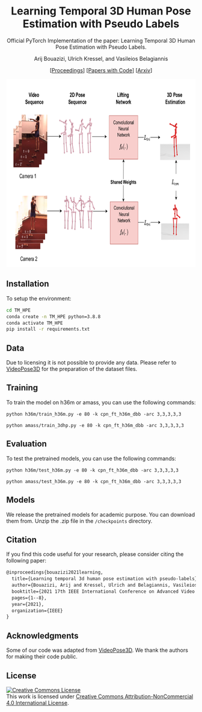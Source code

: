 
<div align="center">

<h1>Learning Temporal 3D Human Pose Estimation with Pseudo Labels </h1>


Official PyTorch Implementation of the paper: Learning Temporal 3D Human Pose Estimation with Pseudo Labels.

Arij Bouazizi, Ulrich Kressel, and Vasileios Belagiannis


 [[Proceedings](https://ieeexplore.ieee.org/document/9663755)] [[Papers with Code](https://paperswithcode.com/paper/learning-temporal-3d-human-pose-estimation)] [[Arxiv](https://arxiv.org/abs/2110.07578)]



</div>


<div align="right">
<img src="method_avss.png" height="500px">
</div>

## Installation

To setup the environment:
```sh
cd TM_HPE
conda create -n TM_HPE python=3.8.8
conda activate TM_HPE
pip install -r requirements.txt
```

## Data

Due to licensing it is not possible to provide any data. Please refer to [VideoPose3D](https://github.com/facebookresearch/VideoPose3D) for the preparation of the dataset files.

## Training

To train the model on h36m or amass, you can use the following commands:
 ```
 python h36m/train_h36m.py -e 80 -k cpn_ft_h36m_dbb -arc 3,3,3,3,3
 ```
 ```
 python amass/train_3dhp.py -e 80 -k cpn_ft_h36m_dbb -arc 3,3,3,3,3
 ```
 
 ## Evaluation

To test the pretrained models, you can use the following commands:
 ```
 python h36m/test_h36m.py -e 80 -k cpn_ft_h36m_dbb -arc 3,3,3,3,3
 ```
 ```
 python amass/test_h36m.py -e 80 -k cpn_ft_h36m_dbb -arc 3,3,3,3,3
 ```
 
 ## Models

We release the pretrained models for academic purpose. You can download them from. Unzip the .zip file in the ```/checkpoints``` directory.

## Citation

If you find this code useful for your research, please consider citing the following paper:

```latex
@inproceedings{bouazizi2021learning,
  title={Learning temporal 3d human pose estimation with pseudo-labels},
  author={Bouazizi, Arij and Kressel, Ulrich and Belagiannis, Vasileios},
  booktitle={2021 17th IEEE International Conference on Advanced Video and Signal Based Surveillance (AVSS)},
  pages={1--8},
  year={2021},
  organization={IEEE}
}

```

 ## Acknowledgments
 
 Some of our code was adapted from [VideoPose3D](https://github.com/facebookresearch/VideoPose3D). We thank the authors for making their code public.
 
## License

<a rel="license" href="http://creativecommons.org/licenses/by-nc/4.0/">
<img alt="Creative Commons License" style="border-width:0" src="https://i.creativecommons.org/l/by-nc/4.0/88x31.png"
 /></a><br />This work is licensed under <a rel="license" href="http://creativecommons.org/licenses/by-nc/4.0/"
 >Creative Commons Attribution-NonCommercial 4.0 International License</a>.

